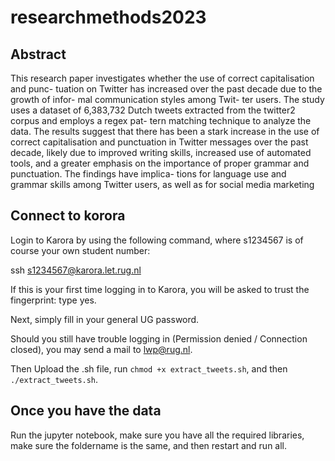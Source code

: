 # researchmethods2023

## Abstract
This research paper investigates whether
the use of correct capitalisation and punc-
tuation on Twitter has increased over the
past decade due to the growth of infor-
mal communication styles among Twit-
ter users. The study uses a dataset of
6,383,732 Dutch tweets extracted from the
twitter2 corpus and employs a regex pat-
tern matching technique to analyze the
data. The results suggest that there has
been a stark increase in the use of correct
capitalisation and punctuation in Twitter
messages over the past decade, likely due
to improved writing skills, increased use
of automated tools, and a greater emphasis
on the importance of proper grammar and
punctuation. The findings have implica-
tions for language use and grammar skills
among Twitter users, as well as for social
media marketing

## Connect to korora
Login to Karora by using the following command, where s1234567 is of course your own student number:

ssh s1234567@karora.let.rug.nl

If this is your first time logging in to Karora, you will be asked to trust the fingerprint: type yes.

Next, simply fill in your general UG password. 

Should you still have trouble logging in (Permission denied / Connection closed), you may send a mail to lwp@rug.nl. 

Then Upload the .sh file, run `chmod +x extract_tweets.sh`, and then `./extract_tweets.sh`.

## Once you have the data
Run the jupyter notebook, make sure you have all the required libraries, make sure the foldername is the same, and then restart and run all.
